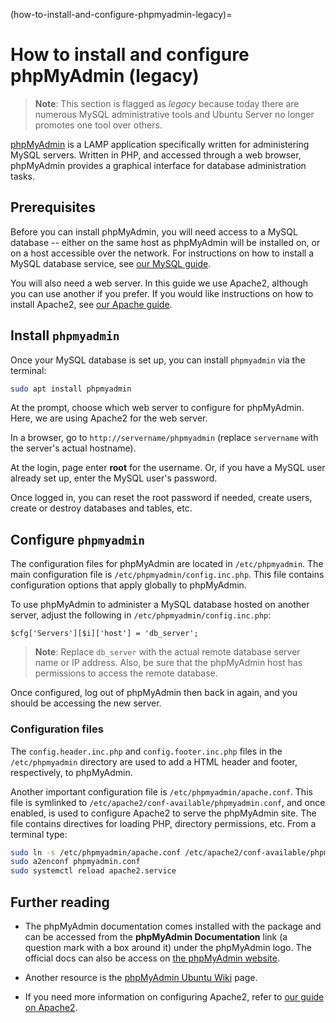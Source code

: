 (how-to-install-and-configure-phpmyadmin-legacy)=
# How to install and configure phpMyAdmin (legacy)

> **Note**:
> This section is flagged as *legacy* because today there are numerous MySQL administrative tools and Ubuntu Server no longer promotes one tool over others.

[phpMyAdmin](https://www.phpmyadmin.net/) is a LAMP application specifically written for administering MySQL servers. Written in PHP, and accessed through a web browser, phpMyAdmin provides a graphical interface for database administration tasks.

## Prerequisites

Before you can install phpMyAdmin, you will need access to a MySQL database -- either on the same host as phpMyAdmin will be installed on, or on a host accessible over the network. For instructions on how to install a MySQL database service, see [our MySQL guide](install-and-configure-a-mysql-server.md).

You will also need a web server. In this guide we use Apache2, although you can use another if you prefer. If you would like instructions on how to install Apache2, see [our Apache guide](../explanation/introduction-to-web-servers.md).

## Install `phpmyadmin`

Once your MySQL database is set up, you can install `phpmyadmin` via the terminal:

```bash
sudo apt install phpmyadmin
```

At the prompt, choose which web server to configure for phpMyAdmin. Here, we are using Apache2 for the web server.

In a browser, go to `http://servername/phpmyadmin` (replace `servername` with the server's actual hostname). 

At the login, page enter **root** for the username. Or, if you have a MySQL user already set up, enter the MySQL user's password.

Once logged in, you can reset the root password if needed, create users, create or destroy databases and tables, etc.

## Configure `phpmyadmin`

The configuration files for phpMyAdmin are located in `/etc/phpmyadmin`. The main configuration file is `/etc/phpmyadmin/config.inc.php`. This file contains configuration options that apply globally to phpMyAdmin.

To use phpMyAdmin to administer a MySQL database hosted on another server, adjust the following in `/etc/phpmyadmin/config.inc.php`:

```
$cfg['Servers'][$i]['host'] = 'db_server';
```

> **Note**:
> Replace `db_server` with the actual remote database server name or IP address. Also, be sure that the phpMyAdmin host has permissions to access the remote database.

Once configured, log out of phpMyAdmin then back in again, and you should be accessing the new server.

### Configuration files

The `config.header.inc.php` and `config.footer.inc.php` files in the `/etc/phpmyadmin` directory are used to add a HTML header and footer, respectively, to phpMyAdmin.

Another important configuration file is `/etc/phpmyadmin/apache.conf`. This file is symlinked to `/etc/apache2/conf-available/phpmyadmin.conf`, and once enabled, is used to configure Apache2 to serve the phpMyAdmin site. The file contains directives for loading PHP, directory permissions, etc. From a terminal type:

```bash
sudo ln -s /etc/phpmyadmin/apache.conf /etc/apache2/conf-available/phpmyadmin.conf
sudo a2enconf phpmyadmin.conf
sudo systemctl reload apache2.service
```

## Further reading

- The phpMyAdmin documentation comes installed with the package and can be accessed from the **phpMyAdmin Documentation** link (a question mark with a box around it) under the phpMyAdmin logo. The official docs can also be access on [the phpMyAdmin website](http://www.phpmyadmin.net/home_page/docs.php).

- Another resource is the [phpMyAdmin Ubuntu Wiki](https://help.ubuntu.com/community/phpMyAdmin) page.

- If you need more information on configuring Apache2, refer to [our guide on Apache2](https://discourse.ubuntu.com/t/web-servers-apache/11510).
